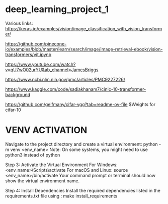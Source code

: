 # deep_learning_project_1


Various links:
https://keras.io/examples/vision/image_classification_with_vision_transformer/

https://github.com/pinecone-io/examples/blob/master/learn/search/image/image-retrieval-ebook/vision-transformers/vit.ipynb

https://www.youtube.com/watch?v=qU7wO02urYU&ab_channel=JamesBriggs

https://www.ncbi.nlm.nih.gov/pmc/articles/PMC9227226/

https://www.kaggle.com/code/sadiakhanam7/cinic-10-transformer-background

https://github.com/geifmany/cifar-vgg?tab=readme-ov-file   $Weights for cifar-10


# VENV ACTIVATION
Navigate to the project directory and create a virtual environment: python -m venv <env_name> Note: On some systems, you might need to use python3 instead of python

Step 3: Activate the Virtual Environment
For Windows: <env_name>\Scripts\activate
For macOS and Linux: source <env_name>/bin/activate
Your command prompt or terminal should now show the virtual environment name.

Step 4: Install Dependencies
Install the required dependencies listed in the requirements.txt file using : make install_requirements
